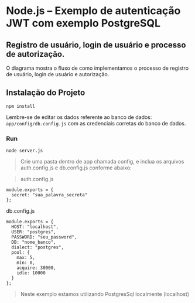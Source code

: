 # Node.js – Exemplo de autenticação JWT com exemplo PostgreSQL

## Registro de usuário, login de usuário e processo de autorização.
O diagrama mostra o fluxo de como implementamos o processo de registro de usuário, login de usuário e autorização.

## Instalação do Projeto
```
npm install
```

Lembre-se de editar os dados referente ao banco de dados: `app/config/db.config.js` com as credenciais corretas do banco de dados.

### Run
```
node server.js
```
> Crie uma pasta dentro de app chamada config, e inclua os arquivos auth.config.js e db.config.js conforme abaixo: 

> auth.config.js

```
module.exports = {
  secret: "sua_palavra_secreta"
};

```

db.config.js
```
module.exports = {
  HOST: "localhost",
  USER: "postgres",
  PASSWORD: "seu_password",
  DB: "nome_banco",
  dialect: "postgres",
  pool: {
    max: 5,
    min: 0,
    acquire: 30000,
    idle: 10000
  }
};

```

> Neste exemplo estamos utilizando PostgresSql localmente (localhost)